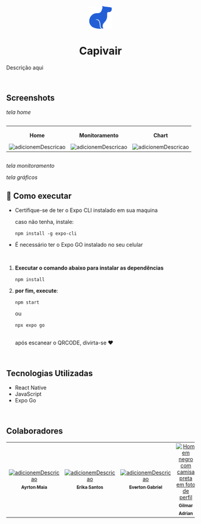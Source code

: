 <p align="center">
  <a href="https://capivair.netlify.app/">
    <img alt="Capivair" src="https://raw.githubusercontent.com/brazadrian/gatsby-app/master/src/images/capivair-icon-sf.png" width="60" />
  </a>
</p>
<h1 align="center">
  Capivair
</h1>
<p>Descrição aqui</p>

<br>


## Screenshots

*tela home*

<div style="display: flex;">
  <table style="border-collapse: collapse; border-style: none;">
    <tr style="border: none;">
      <td align="center" style="border: none;">
        <p><b>Home</b></p>
        <img src="https://github.com/AyrtonMaia0/Capivair/assets/98968093/f65e317f-2319-4779-a196-7aae0d3fd6bc" width="300px;" alt="adicionemDescricao"/>
      </td>
      <td align="center" style="border: none;">
        <p><b>Monitoramento</b></p>
        <img src="https://github.com/AyrtonMaia0/Capivair/assets/98968093/2556744d-0e9c-4add-8e79-d85c6a9cc8de" width="300px;" alt="adicionemDescricao"/>
      </td>
      <td align="center" style="border: none;">
        <p><b>Chart</b></p>
        <img src="https://github.com/AyrtonMaia0/Capivair/assets/98968093/1377ca43-62f5-4735-bc26-d65c965f2f8d" width="300px;" alt="adicionemDescricao"/>
      </td>
    </tr>
  </table>
</div>


  
  <!--<div>![20230620_004848](https://github.com/AyrtonMaia0/Capivair/assets/96891482/11b5870a-ca46-4874-8d77-d901ff0cd7bb)</div>-->
  <!--<div>![20230620_004937](https://github.com/AyrtonMaia0/Capivair/assets/96891482/a05f5261-7f7f-4230-9289-2a0c5ad64ea5)</div>-->
  
  <!--Graficos ![20230620_004949](https://github.com/AyrtonMaia0/Capivair/assets/98968093/1377ca43-62f5-4735-bc26-d65c965f2f8d)-->
  <!--Monitoramento ![20230620_004937](https://github.com/AyrtonMaia0/Capivair/assets/98968093/2556744d-0e9c-4add-8e79-d85c6a9cc8de)-->
  <!--Home ![20230620_004848](https://github.com/AyrtonMaia0/Capivair/assets/98968093/f65e317f-2319-4779-a196-7aae0d3fd6bc)-->







*tela monitoramento*

*tela gráficos*


## 🚀 Como executar
- Certifique-se de ter o Expo CLI instalado em sua maquina

  caso não tenha, instale:
  
  ```shell
  npm install -g expo-cli
  ```
  
- É necessário ter o Expo GO instalado no seu celular
<br>

1. **Executar o comando abaixo para instalar as dependências**

    ```shell
    npm install
    ```
1. **por fim, execute**:

   ```shell
   npm start
   ```
   ou 
   
   ```shell
   npx expo go
   ```
   <br>
   após escanear o QRCODE, divirta-se ❤️
   
<br>

## Tecnologias Utilizadas
- React Native
- JavaScript
- Expo Go

<br>
<h2 >Colaboradores</h2>
<table>
  <tr>
    <td align="center"><a href="https://github.com/AyrtonMaia0"><img src="https://avatars.githubusercontent.com/u/98968093?v=4" width="100px;" alt="adicionemDescricao"/><br /><sub><b>Ayrton Maia</b></sub></a></td>
    <td align="center"><a href="https://www.linkedin.com/in/erikavbsantos/"><img src="https://media.licdn.com/dms/image/D4D03AQHu3JFCnRsfbQ/profile-displayphoto-shrink_800_800/0/1680357124836?e=1691020800&v=beta&t=rI8FQD5aajxHqvQCZ9HdWX0y8Pqtzl8BdaJPe3dZOWk" width="100px;" alt="adicionemDescricao"/><br /><sub><b>Erika Santos</b></sub></a></td>
    <td align="center"><a href="https://github.com/Spatialcaver"><img src="https://avatars.githubusercontent.com/u/101186168?v=4" width="100px;" alt="adicionemDescricao"/><br /><sub><b>Everton Gabriel</b></sub></a></td>
    <td align="center"><a href="https://www.linkedin.com/in/brazadrian"><img src="https://avatars.githubusercontent.com/u/60609409?v=4" width="100px;" alt="Homem negro com camisa preta em foto de perfil"/><br /><sub><b>Gilmar Adrian</b></sub></a></td>
    <td align="center"><a href="https://www.linkedin.com/in/queziacssilva/"><img src="https://media.licdn.com/dms/image/C4E03AQEIDBUQHKvnIQ/profile-displayphoto-shrink_800_800/0/1653488356920?e=1691020800&v=beta&t=9Hxw-LsyvzqEnyUhW-49TSiBNKwdeJVLgu5U4dZ1o7E" width="100px;" alt="adicionemDescricao"/><br /><sub><b>Quézia Cassiano</b></sub></a></td>
    <td align="center"><a href="https://github.com/Karolayne-silva"><img src="https://avatars.githubusercontent.com/u/96891482?v=4" width="100px;" alt="adicionemDescricao"/><br /><sub><b>Karolayne Silva</b></sub></a></td>
    <td align="center"><a href="https://www.linkedin.com/in/l%C3%ADvia-vit%C3%B3ria-6a5771230/"><img src="https://avatars.githubusercontent.com/u/114452531?v=4" width="100px;" alt="adicionemDescricao"/><br /><sub><b>Livia Vitória</b></sub></a></td>
    <td align="center"><a href="https://www.linkedin.com/in/wildestmaii/"><img src="https://avatars.githubusercontent.com/u/52250674?v=4" width="100px;" alt="adicionemDescricao"/><br /><sub><b>Maiara Meneses</b></sub></a></td>
  </tr>
